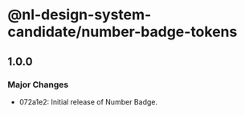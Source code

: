 # @nl-design-system-candidate/number-badge-tokens

## 1.0.0

### Major Changes

- 072a1e2: Initial release of Number Badge.
